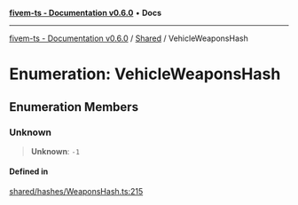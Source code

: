 [**fivem-ts - Documentation v0.6.0**](../../../README.md) • **Docs**

***

[fivem-ts - Documentation v0.6.0](../../../README.md) / [Shared](../README.md) / VehicleWeaponsHash

# Enumeration: VehicleWeaponsHash

## Enumeration Members

### Unknown

> **Unknown**: `-1`

#### Defined in

[shared/hashes/WeaponsHash.ts:215](https://github.com/Purpose-Dev/fivem-ts/blob/main/src/shared/hashes/WeaponsHash.ts#L215)
